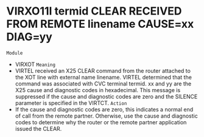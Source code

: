 # VIRXO11I termid CLEAR RECEIVED FROM REMOTE linename CAUSE=xx DIAG=yy
`Module`
- VIRXOT
`Meaning`
- VIRTEL received an X25 CLEAR command from the router attached to the XOT line with external name linename. VIRTEL determined that the command was associated with CVC terminal termid. xx and yy are the X25 cause and diagnostic codes in hexadecimal. This message is suppressed if the cause and diagnostic codes are zero and the SILENCE parameter is specified in the VIRTCT.
`Action`
- If the cause and diagnostic codes are zero, this indicates a normal end of call from the remote partner. Otherwise, use the cause and diagnostic codes to determine why the router or the remote partner application issued the CLEAR.
